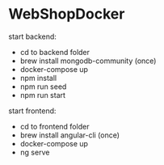 # WebShopDocker

start backend:
- cd to backend folder
- brew install mongodb-community (once)
- docker-compose up
- npm install
- npm run seed
- npm run start

start frontend:
- cd to frontend folder
- brew install angular-cli (once)
- docker-compose up
- ng serve
